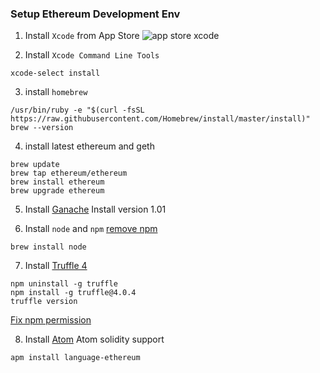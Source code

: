 ### Setup Ethereum Development Env

1) Install `Xcode` from App Store
![app store xcode](https://user-images.githubusercontent.com/35029364/36673421-da6b7390-1b56-11e8-95ad-4e55ecc73d54.png)

2) Install `Xcode Command Line Tools`
```
xcode-select install
```

3) install `homebrew`
```
/usr/bin/ruby -e "$(curl -fsSL https://raw.githubusercontent.com/Homebrew/install/master/install)"
brew --version
```

4) install latest ethereum and geth
```
brew update
brew tap ethereum/ethereum
brew install ethereum
brew upgrade ethereum
```

5) Install [Ganache](https://github.com/trufflesuite/ganache/releases)
Install version 1.01

6) Install `node` and `npm`
[remove npm](https://docs.npmjs.com/misc/removing-npm)
```
brew install node
```

7) Install [Truffle 4](https://truffleframework.com)
```
npm uninstall -g truffle
npm install -g truffle@4.0.4
truffle version
```
[Fix npm permission](https://docs.npmjs.com/getting-started/fixing-npm-permissions)

8) Install [Atom](https://atom.io/)
Atom solidity support
```
apm install language-ethereum
```


